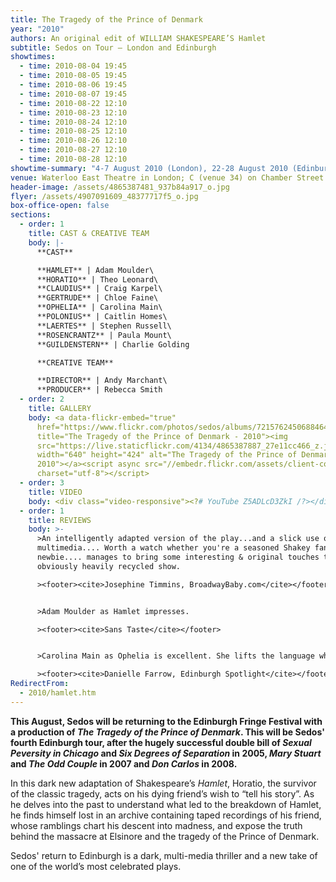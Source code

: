 ```yaml
---
title: The Tragedy of the Prince of Denmark
year: "2010"
authors: An original edit of WILLIAM SHAKESPEARE’S Hamlet
subtitle: Sedos on Tour – London and Edinburgh
showtimes:
  - time: 2010-08-04 19:45
  - time: 2010-08-05 19:45
  - time: 2010-08-06 19:45
  - time: 2010-08-07 19:45
  - time: 2010-08-22 12:10
  - time: 2010-08-23 12:10
  - time: 2010-08-24 12:10
  - time: 2010-08-25 12:10
  - time: 2010-08-26 12:10
  - time: 2010-08-27 12:10
  - time: 2010-08-28 12:10
showtime-summary: "4-7 August 2010 (London), 22-28 August 2010 (Edinburgh) "
venue: Waterloo East Theatre in London; C (venue 34) on Chamber Street in Edinburgh
header-image: /assets/4865387481_937b84a917_o.jpg
flyer: /assets/4907091609_48377717f5_o.jpg
box-office-open: false
sections:
  - order: 1
    title: CAST & CREATIVE TEAM
    body: |-
      **CAST**

      **HAMLET** | Adam Moulder\
      **HORATIO** | Theo Leonard\
      **CLAUDIUS** | Craig Karpel\
      **GERTRUDE** | Chloe Faine\
      **OPHELIA** | Carolina Main\
      **POLONIUS** | Caitlin Homes\
      **LAERTES** | Stephen Russell\
      **ROSENCRANTZ** | Paula Mount\
      **GUILDENSTERN** | Charlie Golding

      **CREATIVE TEAM**

      **DIRECTOR** | Andy Marchant\
      **PRODUCER** | Rebecca Smith
  - order: 2
    title: GALLERY
    body: <a data-flickr-embed="true"
      href="https://www.flickr.com/photos/sedos/albums/72157624506884645"
      title="The Tragedy of the Prince of Denmark - 2010"><img
      src="https://live.staticflickr.com/4134/4865387887_27e11cc466_z.jpg"
      width="640" height="424" alt="The Tragedy of the Prince of Denmark -
      2010"></a><script async src="//embedr.flickr.com/assets/client-code.js"
      charset="utf-8"></script>
  - order: 3
    title: VIDEO
    body: <div class="video-responsive"><?# YouTube Z5ADLcD3ZkI /?></div>
  - order: 1
    title: REVIEWS
    body: >-
      >An intelligently adapted version of the play...and a slick use of
      multimedia.... Worth a watch whether you're a seasoned Shakey fan or a
      newbie.... manages to bring some interesting & original touches to an
      obviously heavily recycled show.

      ><footer><cite>Josephine Timmins, BroadwayBaby.com</cite></footer>


      >Adam Moulder as Hamlet impresses.

      ><footer><cite>Sans Taste</cite></footer>


      >Carolina Main as Ophelia is excellent. She lifts the language while still retaining the very modern, ‘realistic’ style of playing chosen for this production.... an interesting adaptation and likely to stimulate debate among those who know Hamlet already.

      ><footer><cite>Danielle Farrow, Edinburgh Spotlight</cite></footer>
RedirectFrom:
  - 2010/hamlet.htm
---
```

**This August, Sedos will be returning to the Edinburgh Fringe Festival with a production of *The Tragedy of the Prince of Denmark*. This will be Sedos' fourth Edinburgh tour, after the hugely successful double bill of *Sexual Peversity in Chicago* and *Six Degrees of Separation* in 2005, *Mary Stuart* and *The Odd Couple* in 2007 and *Don Carlos* in 2008.**

In this dark new adaptation of Shakespeare’s *Hamlet*, Horatio, the survivor of the classic tragedy, acts on his dying friend’s wish to “tell his story”. As he delves into the past to understand what led to the breakdown of Hamlet, he finds himself lost in an archive containing taped recordings of his friend, whose ramblings chart his descent into madness, and expose the truth behind the massacre at Elsinore and the tragedy of the Prince of Denmark.

Sedos' return to Edinburgh is a dark, multi-media thriller and a new take of one of the world’s most celebrated plays.